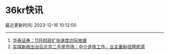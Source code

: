 # 36kr快讯

最近更新时间: 2023-12-16 10:12:00

--- 
1. [华泰证券：11月财政扩张速度边际放缓](https://www.36kr.com/newsflashes/2562726416000646) 
2. [实探新政出台后北京二手房市场：中介连夜工作，业主重新挂牌房源](https://www.36kr.com/newsflashes/2562751603926665) 
